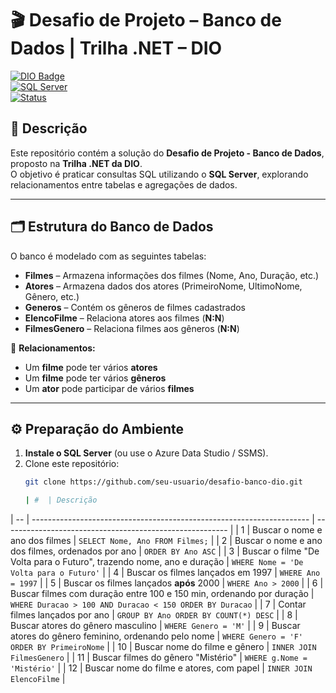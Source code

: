 # 🎬 Desafio de Projeto – Banco de Dados | Trilha .NET – DIO  

[![DIO Badge](https://img.shields.io/badge/DIO-Trilha%20.NET-blue)](https://www.dio.me)  
[![SQL Server](https://img.shields.io/badge/Database-SQL%20Server-red)](https://www.microsoft.com/pt-br/sql-server)  
[![Status](https://img.shields.io/badge/Status-Concluído-success)]()  

## 📌 Descrição  

Este repositório contém a solução do **Desafio de Projeto - Banco de Dados**, proposto na **Trilha .NET da DIO**.  
O objetivo é praticar consultas SQL utilizando o **SQL Server**, explorando relacionamentos entre tabelas e agregações de dados.  

---

## 🗂 Estrutura do Banco de Dados  

O banco é modelado com as seguintes tabelas:  

- **Filmes** – Armazena informações dos filmes (Nome, Ano, Duração, etc.)  
- **Atores** – Armazena dados dos atores (PrimeiroNome, UltimoNome, Gênero, etc.)  
- **Generos** – Contém os gêneros de filmes cadastrados  
- **ElencoFilme** – Relaciona atores aos filmes (**N:N**)  
- **FilmesGenero** – Relaciona filmes aos gêneros (**N:N**)  

📌 **Relacionamentos:**  
- Um **filme** pode ter vários **atores**  
- Um **filme** pode ter vários **gêneros**  
- Um **ator** pode participar de vários **filmes**  

---

## ⚙️ Preparação do Ambiente  

1. **Instale o SQL Server** (ou use o Azure Data Studio / SSMS).  
2. Clone este repositório:  
   ```bash
   git clone https://github.com/seu-usuario/desafio-banco-dio.git

   | #  | Descrição                                                             | Consulta                                                 |
| -- | --------------------------------------------------------------------- | -------------------------------------------------------- |
| 1  | Buscar o nome e ano dos filmes                                        | `SELECT Nome, Ano FROM Filmes;`                          |
| 2  | Buscar o nome e ano dos filmes, ordenados por ano                     | `ORDER BY Ano ASC`                                       |
| 3  | Buscar o filme "De Volta para o Futuro", trazendo nome, ano e duração | `WHERE Nome = 'De Volta para o Futuro'`                  |
| 4  | Buscar os filmes lançados em 1997                                     | `WHERE Ano = 1997`                                       |
| 5  | Buscar os filmes lançados **após** 2000                               | `WHERE Ano > 2000`                                       |
| 6  | Buscar filmes com duração entre 100 e 150 min, ordenando por duração  | `WHERE Duracao > 100 AND Duracao < 150 ORDER BY Duracao` |
| 7  | Contar filmes lançados por ano                                        | `GROUP BY Ano ORDER BY COUNT(*) DESC`                    |
| 8  | Buscar atores do gênero masculino                                     | `WHERE Genero = 'M'`                                     |
| 9  | Buscar atores do gênero feminino, ordenando pelo nome                 | `WHERE Genero = 'F' ORDER BY PrimeiroNome`               |
| 10 | Buscar nome do filme e gênero                                         | `INNER JOIN FilmesGenero`                                |
| 11 | Buscar filmes do gênero "Mistério"                                    | `WHERE g.Nome = 'Mistério'`                              |
| 12 | Buscar nome do filme e atores, com papel                              | `INNER JOIN ElencoFilme`                                 |

